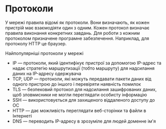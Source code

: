 # Протоколи

У мережі правила відомі як протоколи. Вони визначають, як кожен пристрій має взаємодіяти один з одним. Кожен протокол визначає правила виконання конкретних завдань. Для роботи з кожним протоколом призначене програмне забезпечення. Наприклад, для протоколу HTTP це браузер.

Найпопулярніші протоколи у мережі

-   IP — протоколи, який ідентифікує пристрої за допомогою IP-адрес та надає стратегію маршрутизації (тобто маршруту) для надсилання даних на IP-адресу одержувача
-   TCP, UDP — протоколи, які можуть передавати пакети даних від одного пристрою до іншого і перевіряти наявність помилок
-   TLS — безпековий протокол для надсилання зашифрованих даних, щоб зловмисники не могли переглядати особисту інформацію
-   SSH — використовується для захищеного віддаленого доступу до ОС
-   HTTP — дає можливість переглядати веб-сторінки та файли в Інтернеті
-   DNS — переводить IP-адресу в зрозуміле для людей доменне ім'я

